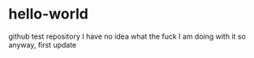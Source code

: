 # hello-world
github test repository
I have no idea what the fuck I am doing with it
so anyway, first update
